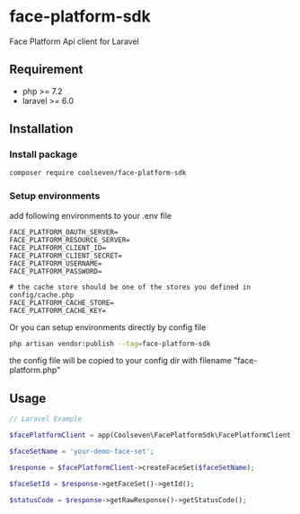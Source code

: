 # face-platform-sdk
Face Platform Api client for Laravel

## Requirement
- php >= 7.2
- laravel >= 6.0

## Installation
### Install package
```bash
composer require coolseven/face-platform-sdk
```

### Setup environments
add following environments to your .env file
```dotenv
FACE_PLATFORM_OAUTH_SERVER=
FACE_PLATFORM_RESOURCE_SERVER=
FACE_PLATFORM_CLIENT_ID=
FACE_PLATFORM_CLIENT_SECRET=
FACE_PLATFORM_USERNAME=
FACE_PLATFORM_PASSWORD=

# the cache store should be one of the stores you defined in config/cache.php
FACE_PLATFORM_CACHE_STORE=
FACE_PLATFORM_CACHE_KEY=
```
Or you can setup environments directly by config file
```bash
php artisan vendor:publish --tag=face-platform-sdk
```
the config file will be copied to your config dir with filename "face-platform.php"


## Usage
```php
// Laravel Example

$facePlatformClient = app(Coolseven\FacePlatformSdk\FacePlatformClient::class);

$faceSetName = 'your-demo-face-set';

$response = $facePlatformClient->createFaceSet($faceSetName);

$faceSetId = $response->getFaceSet()->getId();

$statusCode = $response->getRawResponse()->getStatusCode();
```
